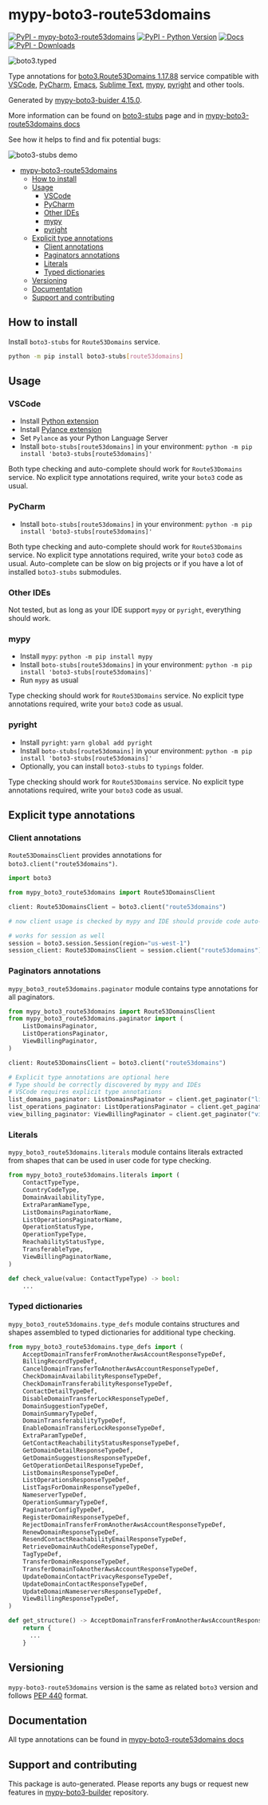 # mypy-boto3-route53domains<a id="mypy-boto3-route53domains"></a>

[![PyPI - mypy-boto3-route53domains](https://img.shields.io/pypi/v/mypy-boto3-route53domains.svg?color=blue)](https://pypi.org/project/mypy-boto3-route53domains)
[![PyPI - Python Version](https://img.shields.io/pypi/pyversions/mypy-boto3-route53domains.svg?color=blue)](https://pypi.org/project/mypy-boto3-route53domains)
[![Docs](https://img.shields.io/readthedocs/mypy-boto3-builder.svg?color=blue)](https://mypy-boto3-builder.readthedocs.io/)
[![PyPI - Downloads](https://img.shields.io/pypi/dw/mypy-boto3-route53domains?color=blue)](https://pypistats.org/packages/mypy-boto3-route53domains)

![boto3.typed](https://github.com/vemel/mypy_boto3_builder/raw/master/logo.png)

Type annotations for
[boto3.Route53Domains 1.17.88](https://boto3.amazonaws.com/v1/documentation/api/1.17.88/reference/services/route53domains.html#Route53Domains)
service compatible with [VSCode](https://code.visualstudio.com/),
[PyCharm](https://www.jetbrains.com/pycharm/),
[Emacs](https://www.gnu.org/software/emacs/),
[Sublime Text](https://www.sublimetext.com/),
[mypy](https://github.com/python/mypy),
[pyright](https://github.com/microsoft/pyright) and other tools.

Generated by
[mypy-boto3-buider 4.15.0](https://github.com/vemel/mypy_boto3_builder).

More information can be found on
[boto3-stubs](https://pypi.org/project/boto3-stubs/) page and in
[mypy-boto3-route53domains docs](https://vemel.github.io/boto3_stubs_docs/mypy_boto3_route53domains/)

See how it helps to find and fix potential bugs:

![boto3-stubs demo](https://github.com/vemel/mypy_boto3_builder/raw/master/demo.gif)

- [mypy-boto3-route53domains](#mypy-boto3-route53domains)
  - [How to install](#how-to-install)
  - [Usage](#usage)
    - [VSCode](#vscode)
    - [PyCharm](#pycharm)
    - [Other IDEs](#other-ides)
    - [mypy](#mypy)
    - [pyright](#pyright)
  - [Explicit type annotations](#explicit-type-annotations)
    - [Client annotations](#client-annotations)
    - [Paginators annotations](#paginators-annotations)
    - [Literals](#literals)
    - [Typed dictionaries](#typed-dictionaries)
  - [Versioning](#versioning)
  - [Documentation](#documentation)
  - [Support and contributing](#support-and-contributing)

## How to install<a id="how-to-install"></a>

Install `boto3-stubs` for `Route53Domains` service.

```bash
python -m pip install boto3-stubs[route53domains]
```

## Usage<a id="usage"></a>

### VSCode<a id="vscode"></a>

- Install
  [Python extension](https://marketplace.visualstudio.com/items?itemName=ms-python.python)
- Install
  [Pylance extension](https://marketplace.visualstudio.com/items?itemName=ms-python.vscode-pylance)
- Set `Pylance` as your Python Language Server
- Install `boto-stubs[route53domains]` in your environment:
  `python -m pip install 'boto3-stubs[route53domains]'`

Both type checking and auto-complete should work for `Route53Domains` service.
No explicit type annotations required, write your `boto3` code as usual.

### PyCharm<a id="pycharm"></a>

- Install `boto-stubs[route53domains]` in your environment:
  `python -m pip install 'boto3-stubs[route53domains]'`

Both type checking and auto-complete should work for `Route53Domains` service.
No explicit type annotations required, write your `boto3` code as usual.
Auto-complete can be slow on big projects or if you have a lot of installed
`boto3-stubs` submodules.

### Other IDEs<a id="other-ides"></a>

Not tested, but as long as your IDE support `mypy` or `pyright`, everything
should work.

### mypy<a id="mypy"></a>

- Install `mypy`: `python -m pip install mypy`
- Install `boto-stubs[route53domains]` in your environment:
  `python -m pip install 'boto3-stubs[route53domains]'`
- Run `mypy` as usual

Type checking should work for `Route53Domains` service. No explicit type
annotations required, write your `boto3` code as usual.

### pyright<a id="pyright"></a>

- Install `pyright`: `yarn global add pyright`
- Install `boto-stubs[route53domains]` in your environment:
  `python -m pip install 'boto3-stubs[route53domains]'`
- Optionally, you can install `boto3-stubs` to `typings` folder.

Type checking should work for `Route53Domains` service. No explicit type
annotations required, write your `boto3` code as usual.

## Explicit type annotations<a id="explicit-type-annotations"></a>

### Client annotations<a id="client-annotations"></a>

`Route53DomainsClient` provides annotations for
`boto3.client("route53domains")`.

```python
import boto3

from mypy_boto3_route53domains import Route53DomainsClient

client: Route53DomainsClient = boto3.client("route53domains")

# now client usage is checked by mypy and IDE should provide code auto-complete

# works for session as well
session = boto3.session.Session(region="us-west-1")
session_client: Route53DomainsClient = session.client("route53domains")
```

### Paginators annotations<a id="paginators-annotations"></a>

`mypy_boto3_route53domains.paginator` module contains type annotations for all
paginators.

```python
from mypy_boto3_route53domains import Route53DomainsClient
from mypy_boto3_route53domains.paginator import (
    ListDomainsPaginator,
    ListOperationsPaginator,
    ViewBillingPaginator,
)

client: Route53DomainsClient = boto3.client("route53domains")

# Explicit type annotations are optional here
# Type should be correctly discovered by mypy and IDEs
# VSCode requires explicit type annotations
list_domains_paginator: ListDomainsPaginator = client.get_paginator("list_domains")
list_operations_paginator: ListOperationsPaginator = client.get_paginator("list_operations")
view_billing_paginator: ViewBillingPaginator = client.get_paginator("view_billing")
```

### Literals<a id="literals"></a>

`mypy_boto3_route53domains.literals` module contains literals extracted from
shapes that can be used in user code for type checking.

```python
from mypy_boto3_route53domains.literals import (
    ContactTypeType,
    CountryCodeType,
    DomainAvailabilityType,
    ExtraParamNameType,
    ListDomainsPaginatorName,
    ListOperationsPaginatorName,
    OperationStatusType,
    OperationTypeType,
    ReachabilityStatusType,
    TransferableType,
    ViewBillingPaginatorName,
)

def check_value(value: ContactTypeType) -> bool:
    ...
```

### Typed dictionaries<a id="typed-dictionaries"></a>

`mypy_boto3_route53domains.type_defs` module contains structures and shapes
assembled to typed dictionaries for additional type checking.

```python
from mypy_boto3_route53domains.type_defs import (
    AcceptDomainTransferFromAnotherAwsAccountResponseTypeDef,
    BillingRecordTypeDef,
    CancelDomainTransferToAnotherAwsAccountResponseTypeDef,
    CheckDomainAvailabilityResponseTypeDef,
    CheckDomainTransferabilityResponseTypeDef,
    ContactDetailTypeDef,
    DisableDomainTransferLockResponseTypeDef,
    DomainSuggestionTypeDef,
    DomainSummaryTypeDef,
    DomainTransferabilityTypeDef,
    EnableDomainTransferLockResponseTypeDef,
    ExtraParamTypeDef,
    GetContactReachabilityStatusResponseTypeDef,
    GetDomainDetailResponseTypeDef,
    GetDomainSuggestionsResponseTypeDef,
    GetOperationDetailResponseTypeDef,
    ListDomainsResponseTypeDef,
    ListOperationsResponseTypeDef,
    ListTagsForDomainResponseTypeDef,
    NameserverTypeDef,
    OperationSummaryTypeDef,
    PaginatorConfigTypeDef,
    RegisterDomainResponseTypeDef,
    RejectDomainTransferFromAnotherAwsAccountResponseTypeDef,
    RenewDomainResponseTypeDef,
    ResendContactReachabilityEmailResponseTypeDef,
    RetrieveDomainAuthCodeResponseTypeDef,
    TagTypeDef,
    TransferDomainResponseTypeDef,
    TransferDomainToAnotherAwsAccountResponseTypeDef,
    UpdateDomainContactPrivacyResponseTypeDef,
    UpdateDomainContactResponseTypeDef,
    UpdateDomainNameserversResponseTypeDef,
    ViewBillingResponseTypeDef,
)

def get_structure() -> AcceptDomainTransferFromAnotherAwsAccountResponseTypeDef:
    return {
      ...
    }
```

## Versioning<a id="versioning"></a>

`mypy-boto3-route53domains` version is the same as related `boto3` version and
follows [PEP 440](https://www.python.org/dev/peps/pep-0440/) format.

## Documentation<a id="documentation"></a>

All type annotations can be found in
[mypy-boto3-route53domains docs](https://vemel.github.io/boto3_stubs_docs/mypy_boto3_route53domains/)

## Support and contributing<a id="support-and-contributing"></a>

This package is auto-generated. Please reports any bugs or request new features
in [mypy-boto3-builder](https://github.com/vemel/mypy_boto3_builder/issues/)
repository.

